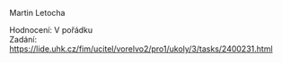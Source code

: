 Martin Letocha
  
Hodnocení: V pořádku  
Zadání: https://lide.uhk.cz/fim/ucitel/vorelvo2/pro1/ukoly/3/tasks/2400231.html  
